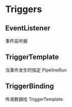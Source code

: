 # Triggers

## EventListener 
事件监听器

## TriggerTemplate
当事件发生时指定 PipelineRun 

## TriggerBinding
传递数据给 TriggerTemplate